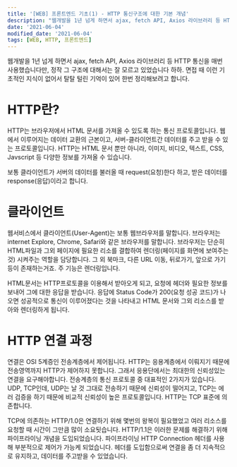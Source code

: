 ```yaml
---
title: '[WEB] 프론트엔드 기초(1) - HTTP 통신구조에 대한 기본 개념'
description: "웹개발을 1년 넘게 하면서 ajax, fetch API, Axios 라이브러리 등 HTTP 통신을 매번 사용했습니다만, 정작 그 구조에 대해서는 잘 모르고 있었습니다 하하. "
date: '2021-06-04'
modified_date: '2021-06-04'
tags: [WEB, HTTP, 프론트엔드]
---
```


웹개발을 1년 넘게 하면서 ajax, fetch API, Axios 라이브러리 등 HTTP 통신을 매번 사용했습니다만, 정작 그 구조에 대해서는 잘 모르고 있었습니다 하하. 면접 때 이런 기초적인 지식이 없어서 탈탈 털린 기억이 있어 한번 정리해보려고 합니다.

# HTTP란?

HTTP는 브라우저에서 HTML 문서를 가져올 수 있도록 하는 통신 프로토콜입니다. 웹에서 이루어지는 데이터 교환의 근본이고, 서버-클라이언트간 데이터를 주고 받을 수 있는 프로토콜입니다. HTTP는 HTML 문서 뿐만 아니라, 이미지, 비디오, 텍스트, CSS, Javscript 등 다양한 정보를 가져올 수 있습니다.

보통 클라이언트가 서버의 데이터를 불러올 때 request(요청)한다 하고, 받은 데이터를 response(응답)이라고 합니다.

# 클라이언트

웹서비스에서 클라이언트(User-Agent)는 보통 웹브라우저를 말합니다. 브라우저는 internet Explore, Chrome, Safari와 같은 브라우저를 말합니다. 브라우저는 단순히 HTML파일과 그외 페이지에 필요한 리소를 결합하여 렌더링(페이지를 화면에 보여주는 것) 시켜주는 역할을 담당합니다. 그 외 북마크, 다른 URL 이동, 뒤로가기, 앞으로 가기 등이 존재하는거죠. 주 기능은 렌더링입니다.

HTML문서는 HTTP프로토콜을 이용해서 받아오게 되고, 요청에 헤더와 필요한 정보를 보내어 그에 대한 응답을 받습니다. 응답에 Status Code가 200(요청 성공 코드)가 나오면 성공적으로 통신이 이루어졌다는 것을 나타내고 HTML 문서와 그외 리소스를 받아와 렌더링하게 됩니다.

# HTTP 연결 과정

연결은 OSI 5계증인 전송계층에서 제어됩니다. HTTP는 응용계층에서 이뤄지기 때문에 전송영역까지 HTTP가 제어하지 못합니다. 그래서 응용단에서는 최대한의 신뢰성있는 연결을 요구해야합니다. 전송계층의 통신 프로토콜 중 대표적인 2가지가 있습니다. UDP, TCP인데, UDP는 날 것 그대로 전송하기 때문에 신뢰성이 떨어지고, TCP는 에러 검증을 하기 때문에 비교적 신뢰성이 높은 프로토콜입니다. HTTP는 TCP 표준에 의존합니다. 

TCP에 의존하는 HTTP/1.0은 연결하기 위해 몇번의 왕복이 필요했었고 여러 리소스를 요청할 때 시간이 그만큼 많이 소요됫습니다. HTTP/1.1은 이러한 문제를 해결하기 위해 파이프라이닝 개념을 도입되었습니다. 파이프라이닝 HTTP Connection 헤더를 사용해 부분적으로 제어가 가능케 되었습니다. 헤더를 도입함으로써 연결을 좀 더 지속적으로 유지하고, 데이터를 주고받을 수 있었습니다. 




